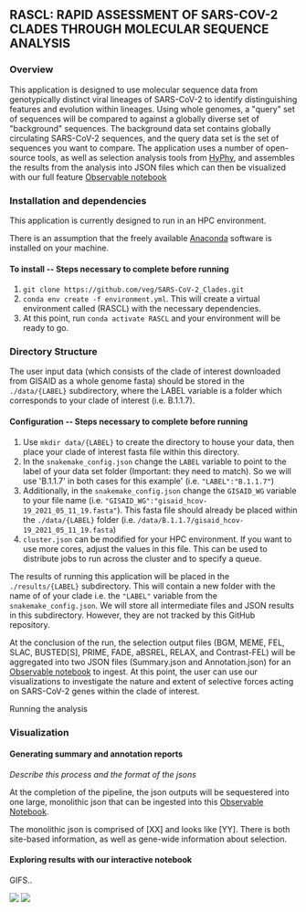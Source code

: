 ## RASCL: RAPID ASSESSMENT OF SARS-COV-2 CLADES THROUGH MOLECULAR SEQUENCE ANALYSIS

### Overview
This application is designed to use molecular sequence data from genotypically distinct viral lineages of SARS-CoV-2 to identify distinguishing features and evolution within lineages. Using whole genomes, a "query" set of sequences will be compared to against a globally diverse set of "background" sequences. The background data set contains globally circulating SARS-CoV-2 sequences, and the query data set is the set of sequences you want to compare. The application uses a number of open-source tools, as well as selection analysis tools from [HyPhy](hyphy.org), and assembles the results from the analysis into JSON files which can then be visualized with our full feature [Observable notebook](https://observablehq.com/@aglucaci/sars-cov-2-clades)

### Installation and dependencies

This application is currently designed to run in an HPC environment.

There is an assumption that the freely available [Anaconda](https://anaconda.org/) software is installed on your machine.

#### To install -- Steps necessary to complete before running
1. `git clone https://github.com/veg/SARS-CoV-2_Clades.git`
2. `conda env create -f environment.yml`.  This will create a virtual environment called (RASCL) with the necessary dependencies.
3. At this point, run `conda activate RASCL` and your environment will be ready to go.

### Directory Structure 

The user input data (which consists of the clade of interest downloaded from GISAID as a whole genome fasta) should be stored in the `./data/{LABEL}` subdirectory, where the LABEL variable is a folder which corresponds to your clade of interest (i.e. B.1.1.7). 

#### Configuration -- Steps necessary to complete before running
1. Use `mkdir data/{LABEL}` to create the directory to house your data, then place your clade of interest fasta file within this directory.
2. In the `snakemake_config.json` change the `LABEL` variable to point to the label of your data set folder (Important: they need to match). So we will use 'B.1.1.7' in both cases for this example' (i.e. `"LABEL":"B.1.1.7"`)
3. Additionally, in the `snakemake_config.json` change the `GISAID_WG` variable to your file name (i.e. `"GISAID_WG":"gisaid_hcov-19_2021_05_11_19.fasta"`). This fasta file should already be placed within the `./data/{LABEL}` folder (i.e. `/data/B.1.1.7/gisaid_hcov-19_2021_05_11_19.fasta`)
4. `cluster.json` can be modified for your HPC environment. If you want to use more cores, adjust the values in this file. This can be used to distribute jobs to run across the cluster and to specify a queue.

The results of running this application will be placed in the `./results/{LABEL}` subdirectory. This will contain a new folder with the name of of your clade i.e. the `"LABEL"` variable from the `snakemake_config.json`. We will store all intermediate files and JSON results in this subdirectory. However, they are not tracked by this GitHub repository.

At the conclusion of the run, the selection output files (BGM, MEME, FEL, SLAC, BUSTED[S], PRIME, FADE, aBSREL, RELAX, and Contrast-FEL) will be aggregated into two JSON files (Summary.json and Annotation.json) for an [Observable notebook](https://observablehq.com/@aglucaci/sars-cov-2-clades) to ingest. At this point, the user can use our visualizations to investigate the nature and extent of selective forces acting on SARS-CoV-2 genes within the clade of interest.

Running the analysis

### Visualization

#### Generating summary and annotation reports

*Describe this process and the format of the jsons*

At the completion of the pipeline, the json outputs will be sequestered into one large, monolithic json that can be ingested into this [Observable Notebook](https://observablehq.com/@aglucaci/sars-cov-2-clades). 

The monolithic json is comprised of [XX] and looks like [YY]. There is both site-based information, as well as gene-wide information about selection. 

#### Exploring results with our interactive notebook

GIFS..

![](https://i.imgur.com/7UrADgu.gif)
![](https://i.imgur.com/Da3p3x0.gif)

